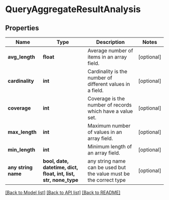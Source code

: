 # QueryAggregateResultAnalysis


## Properties
Name | Type | Description | Notes
------------ | ------------- | ------------- | -------------
**avg_length** | **float** | Average number of items in an array field. | [optional] 
**cardinality** | **int** | Cardinality is the number of different values in a field. | [optional] 
**coverage** | **int** | Coverage is the number of records which have a value set. | [optional] 
**max_length** | **int** | Maximum number of values in an array field. | [optional] 
**min_length** | **int** | Minimum length of an array field. | [optional] 
**any string name** | **bool, date, datetime, dict, float, int, list, str, none_type** | any string name can be used but the value must be the correct type | [optional]

[[Back to Model list]](../README.md#documentation-for-models) [[Back to API list]](../README.md#documentation-for-api-endpoints) [[Back to README]](../README.md)


